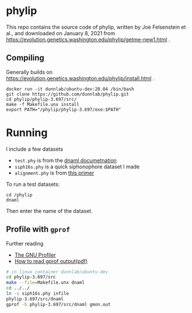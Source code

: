 # phylip

This repo contains the source code of phylip, written by Joe Felsenstein et al., and downloaded on January 8, 2021 from https://evolution.genetics.washington.edu/phylip/getme-new1.html .

## Compiling

Generally builds on https://evolution.genetics.washington.edu/phylip/install.html .

    docker run -it dunnlab/ubuntu-dev:20.04 /bin/bash
    git clone https://github.com/dunnlab/phylip.git
    cd phylip/phylip-3.697/src/
    make -f Makefile.unx install
    export PATH="/phylip/phylip-3.697/exe:$PATH"

# Running

I include a few datasets
- `test.phy` is from the [dnaml documetnation](https://evolution.genetics.washington.edu/phylip/doc/dnaml.html)
- `siph16s.phy` is a quick siphonophore dataset I made
- `alignment.phy` is from [this primer](https://evolution.genetics.washington.edu/phylip/tuimala3.pdf)

To run a test datasets:

    cd /phylip
    dnaml

Then enter the name of the dataset.

## Profile with `gprof`

Further reading

- [The GNU Profiler](https://ftp.gnu.org/old-gnu/Manuals/gprof-2.9.1/html_chapter/gprof_toc.html)
- [How to read gprof output(pdf)](http://www.cs.cornell.edu/courses/cs414/2004fa/gprof.pdf)

``` bash
# in linux container dunnlab/ubuntu-dev
cd phylip-3.697/src
make --file=Makefile.unx dnaml
cd ../../
ln -s siph16s.phy infile
phylip-3.697/src/dnaml
gprof -b phylip-3.697/src/dnaml gmon.out
```